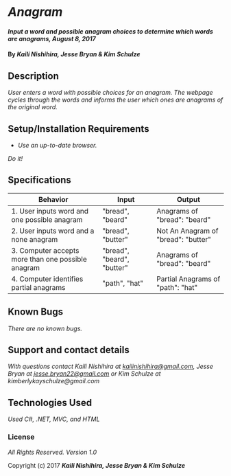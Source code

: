 # _Anagram_

#### _Input a word and possible anagram choices to determine which words are anagrams, August 8, 2017_

#### By _**Kaili Nishihira, Jesse Bryan & Kim Schulze**_

## Description

_User enters a word with possible choices for an anagram.  The webpage cycles through the words and informs the user which ones are anagrams of the original word._

## Setup/Installation Requirements

* _Use an up-to-date browser._

_Do it!_

## Specifications
| Behavior | Input | Output |
| ---- | ---- | ---- |
| 1. User inputs word and one possible anagram | "bread", "beard" | Anagrams of "bread": "beard" |
| 2. User inputs word and a none anagram | "bread", "butter" | Not An Anagram of "bread": "butter" |
| 3. Computer accepts more than one possible anagram | "bread", "beard", "butter" | Anagrams of "bread": "beard" | Not An Anagram of "bread": "butter" |
| 4. Computer identifies partial anagrams | "path", "hat" | Partial Anagrams of "path": "hat" |

## Known Bugs

_There are no known bugs._

## Support and contact details

_With questions contact Kaili Nishihira at kailinishihira@gmail.com, Jesse Bryan at jesse.bryan22@gmail.com or Kim Schulze at kimberlykayschulze@gmail.com_

## Technologies Used

_Used C#, .NET, MVC, and HTML_

### License

*All Rights Reserved.  Version 1.0*

Copyright (c) 2017 **_Kaili Nishihira, Jesse Bryan & Kim Schulze_**
